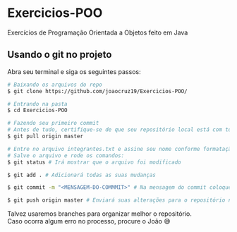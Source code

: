# Exercicios-POO
Exercícios de Programação Orientada a Objetos feito em Java 

## Usando o git no projeto
Abra seu terminal e siga os seguintes passos:  
```bash
# Baixando os arquivos do repo
$ git clone https://github.com/joaocruz19/Exercicios-POO/

# Entrando na pasta
$ cd Exercicios-POO

# Fazendo seu primeiro commit
# Antes de tudo, certifique-se de que seu repositório local está com todas as alterações do repositório remoto:
$ git pull origin master

# Entre no arquivo integrantes.txt e assine seu nome conforme formatação
# Salve o arquivo e rode os comandos:
$ git status # Irá mostrar que o arquivo foi modificado

$ git add . # Adicionará todas as suas mudanças

$ git commit -m "<MENSAGEM-DO-COMMMIT>" # Na mensagem do commit coloque a principal alteração você fez no projeto.

$ git push origin master # Enviará suas alterações para o repositório no servidor
```
Talvez usaremos branches para organizar melhor o repositório.  
Caso ocorra algum erro no processo, procure o João :sweat_smile:
